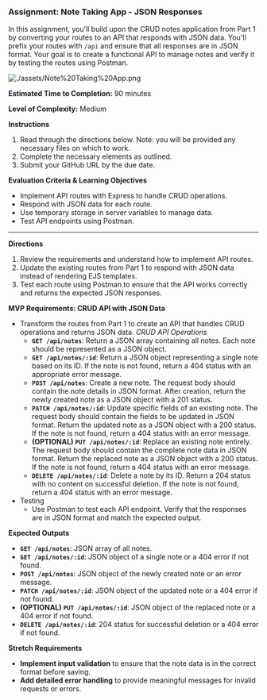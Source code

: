 ### Assignment: Note Taking App - JSON Responses

In this assignment, you'll build upon the CRUD notes application from Part 1 by converting your routes to an API that responds with JSON data. You'll prefix your routes with `/api` and ensure that all responses are in JSON format. Your goal is to create a functional API to manage notes and verify it by testing the routes using Postman.

![./assets/Note%20Taking%20App.png](./assets/Note%20Taking%20App.png)

**Estimated Time to Completion:** 90 minutes

**Level of Complexity:** Medium

**Instructions**

1. Read through the directions below. Note: you will be provided any necessary files on which to work.
2. Complete the necessary elements as outlined.
3. Submit your GitHub URL by the due date.

**Evaluation Criteria & Learning Objectives**

- Implement API routes with Express to handle CRUD operations.
- Respond with JSON data for each route.
- Use temporary storage in server variables to manage data.
- Test API endpoints using Postman.

---

**Directions**

1. Review the requirements and understand how to implement API routes.
2. Update the existing routes from Part 1 to respond with JSON data instead of rendering EJS templates.
3. Test each route using Postman to ensure that the API works correctly and returns the expected JSON responses.

**MVP Requirements: CRUD API with JSON Data**

- Transform the routes from Part 1 to create an API that handles CRUD operations and returns JSON data.
    *CRUD API Operations*
    - **`GET /api/notes`**: Return a JSON array containing all notes. Each note should be represented as a JSON object.
    - **`GET /api/notes/:id`**: Return a JSON object representing a single note based on its ID. If the note is not found, return a 404 status with an appropriate error message.
    - **`POST /api/notes`**: Create a new note. The request body should contain the note details in JSON format. After creation, return the newly created note as a JSON object with a 201 status.
    - **`PATCH /api/notes/:id`**: Update specific fields of an existing note. The request body should contain the fields to be updated in JSON format. Return the updated note as a JSON object with a 200 status. If the note is not found, return a 404 status with an error message.
    - **(OPTIONAL) `PUT /api/notes/:id`**: Replace an existing note entirely. The request body should contain the complete note data in JSON format. Return the replaced note as a JSON object with a 200 status. If the note is not found, return a 404 status with an error message.
    - **`DELETE /api/notes/:id`**: Delete a note by its ID. Return a 204 status with no content on successful deletion. If the note is not found, return a 404 status with an error message.
- Testing
    - Use Postman to test each API endpoint. Verify that the responses are in JSON format and match the expected output.

**Expected Outputs**

- **`GET /api/notes`**: JSON array of all notes.
- **`GET /api/notes/:id`**: JSON object of a single note or a 404 error if not found.
- **`POST /api/notes`**: JSON object of the newly created note or an error message.
- **`PATCH /api/notes/:id`**: JSON object of the updated note or a 404 error if not found.
- **(OPTIONAL) `PUT /api/notes/:id`**: JSON object of the replaced note or a 404 error if not found.
- **`DELETE /api/notes/:id`**: 204 status for successful deletion or a 404 error if not found.

**Stretch Requirements**

- **Implement input validation** to ensure that the note data is in the correct format before saving.
- **Add detailed error handling** to provide meaningful messages for invalid requests or errors.